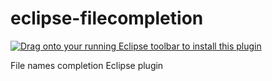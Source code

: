 eclipse-filecompletion
======================
<a href="http://marketplace.eclipse.org/marketplace-client-intro?mpc_install=2690820" class="drag" title="Drag onto your running Eclipse toolbar to install this plugin"><img class="img-responsive" src="https://marketplace.eclipse.org/sites/all/themes/solstice/_themes/solstice_marketplace/public/images/btn-install.png" alt="Drag onto your running Eclipse toolbar to install this plugin" /></a>

File names completion Eclipse plugin
